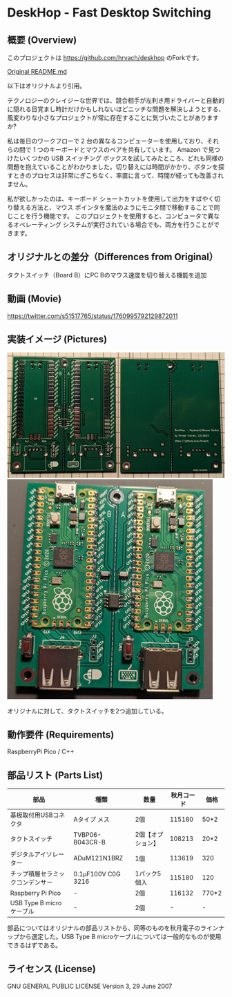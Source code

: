 # DeskHop - Fast Desktop Switching

## 概要 (Overview)

このプロジェクトは https://github.com/hrvach/deskhop のForkです。

[Original README.md](README_original.md)

以下はオリジナルより引用。

テクノロジーのクレイジーな世界では、競合相手が左利き用ドライバーと自動的に隠れる目覚まし時計だけかもしれないほどニッチな問題を解決しようとする、風変わりな小さなプロジェクトが常に存在することに気づいたことがありますか?

私は毎日のワークフローで 2 台の異なるコンピューターを使用しており、それらの間で 1 つのキーボードとマウスのペアを共有しています。 Amazon で見つけたいくつかの USB スイッチング ボックスを試してみたところ、どれも同様の問題を抱えていることがわかりました。切り替えには時間がかかり、ボタンを探すときのプロセスは非常にぎこちなく、率直に言って、時間が経っても改善されません。

私が欲しかったのは、キーボード ショートカットを使用して出力をすばやく切り替える方法と、マウス ポインタを魔法のようにモニタ間で移動することで同じことを行う機能です。 このプロジェクトを使用すると、コンピュータで異なるオペレーティング システムが実行されている場合でも、両方を行うことができます。

## オリジナルとの差分（Differences from Original）

タクトスイッチ（Board B）にPC Bのマウス速度を切り替える機能を追加

## 動画 (Movie)

https://twitter.com/s51517765/status/1760995792129872011

## 実装イメージ (Pictures)

<img src="img/img1.png">

<img src="img/img2.png">

オリジナルに対して、タクトスイッチを2つ追加している。

## 動作要件 (Requirements)

RaspberryPi Pico / C++

## 部品リスト (Parts List)

|部品|種類|数量|秋月コード|価格|
| ------------- | ------------- |------------- |------------- |------------- |
|基板取付用USBコネクタ|Aタイプ メス|2個|115180|50*2|
|タクトスイッチ|TVBP06-B043CR-B|2個【オプション】|108213|20*2|
|デジタルアイソレーター|ADuM121N1BRZ|1個|113619|320|
|チップ積層セラミックコンデンサー|0.1μF100V C0G 3216|1パック5個入|115180|120|
|Raspberry Pi Pico|-|2個|116132|770*2|
|USB Type B microケーブル|-|2個|-|-|

部品についてはオリジナルの部品リストから、同等のものを秋月電子のラインナップから選定した。USB Type B microケーブルについては一般的なものが使用できるはずである。

## ライセンス (License)
 GNU GENERAL PUBLIC LICENSE Version 3, 29 June 2007